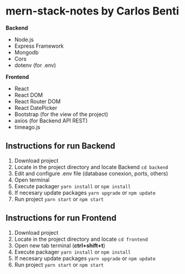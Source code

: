 # mern-stack-notes by Carlos Benti
**Backend**
- Node.js
- Express Framework
- Mongodb
- Cors
- dotenv (for .env)

**Frontend**
- React
- React DOM
- React Router DOM
- React DatePicker
- Bootstrap (for the view of the project)
- axios (for Backend API REST)
- timeago.js

## Instructions for run Backend
1. Download project 
2. Locate in the project directory and locate Backend `cd backend`
3. Edit and configure .env file (database conexion, ports, others)
4. Open terminal 
5. Execute packager `yarn install` or `npm install`
6. If necesary update packages `yarn upgrade` or `npm update` 
7. Run project `yarn start` or `npm start`

## Instructions for run Frontend
1. Download project
2. Locate in the project directory and locate `cd frontend`
3. Open new tab terminal (**ctrl+shift+t**) 
4. Execute packager `yarn install` or `npm install`
5. If necesary update packages `yarn upgrade` or `npm update` 
6. Run project `yarn start` or `npm start`
